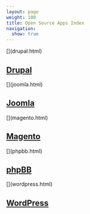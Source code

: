 ```yaml
---
layout: page
weight: 100
title: Open Source Apps Index
navigation:
  show: true
---
```


<div markdown="1" class="row-fluid">
<div markdown="1" class="span4 well callout">
[<span class="pull-right framework-icon framework-icondrupal"></span>](drupal.html)

[Drupal](drupal.html)
---------------------

</div>
<div markdown="1" class="span4 well callout">
[<span class="pull-right framework-icon framework-iconjoomla"></span>](joomla.html)

[Joomla](joomla.html)
---------------------

</div>
<div markdown="1" class="span4 well callout">
[<span class="pull-right framework-icon framework-iconmagento"></span>](magento.html)

[Magento](magento.html)
-----------------------

</div>
</div>
<div markdown="1" class="row-fluid">
<div markdown="1" class="span4 well callout">
[<span class="pull-right framework-icon framework-iconphp"></span>](phpbb.html)

[phpBB](phpbb.html)
-------------------

</div>
<div markdown="1" class="span4 well callout">
[<span class="pull-right framework-icon framework-iconwordpress"></span>](wordpress.html)

[WordPress](wordpress.html)
---------------------------

</div>
</div>

